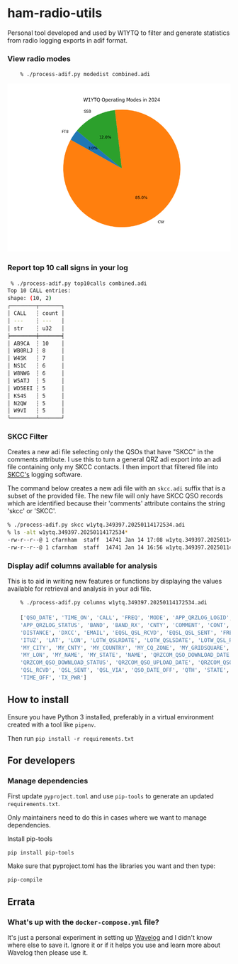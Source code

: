 # ham-radio-utils

Personal tool developed and used by W1YTQ to filter and generate statistics from radio logging exports in adif format.

### View radio modes

        % ./process-adif.py modedist combined.adi

![Pie chart showing radio modes](./radio_mode_dist.png)

### Report top 10 call signs in your log

```bash
 % ./process-adif.py top10calls combined.adi
Top 10 CALL entries:
shape: (10, 2)
┌────────┬───────┐
│ CALL   ┆ count │
│ ---    ┆ ---   │
│ str    ┆ u32   │
╞════════╪═══════╡
│ AB9CA  ┆ 10    │
│ WB0RLJ ┆ 8     │
│ W4SK   ┆ 7     │
│ NS1C   ┆ 6     │
│ W8NWG  ┆ 6     │
│ W5ATJ  ┆ 5     │
│ WD5EEI ┆ 5     │
│ KS4S   ┆ 5     │
│ N2QW   ┆ 5     │
│ W9VI   ┆ 5     │
└────────┴───────┘

```

### SKCC Filter

Creates a new adi file selecting only the QSOs that have "SKCC" in the comments attribute. I use this to turn a general
QRZ adi export into an adi file containing only my SKCC contacts. I then import that filtered file into [SKCC's](https://www.skccgroup.com/)
logging software.

The command below creates a new adi file with an `skcc.adi` suffix that is a subset of the provided file. The new file
will only have SKCC QSO records which are identified because their 'comments' attribute contains the string 'skcc' or 'SKCC'.

```bash
% ./process-adif.py skcc w1ytq.349397.20250114172534.adi
% ls -alt w1ytq.349397.20250114172534*
-rw-r--r--@ 1 cfarnham  staff  14741 Jan 14 17:08 w1ytq.349397.20250114172534.skcc.adi
-rw-r--r--@ 1 cfarnham  staff  14741 Jan 14 16:56 w1ytq.349397.20250114172534.adi
```

### Display adif columns available for analysis

This is to aid in writing new features or functions by displaying the values
available for retrieval and analysis in your adi file.

```bash
    % ./process-adif.py columns w1ytq.349397.20250114172534.adi

    ['QSO_DATE', 'TIME_ON', 'CALL', 'FREQ', 'MODE', 'APP_QRZLOG_LOGID', 'APP_QRZLOG_QSLDATE',
    'APP_QRZLOG_STATUS', 'BAND', 'BAND_RX', 'CNTY', 'COMMENT', 'CONT', 'COUNTRY', 'CQZ',
    'DISTANCE', 'DXCC', 'EMAIL', 'EQSL_QSL_RCVD', 'EQSL_QSL_SENT', 'FREQ_RX', 'GRIDSQUARE',
    'ITUZ', 'LAT', 'LON', 'LOTW_QSLRDATE', 'LOTW_QSLSDATE', 'LOTW_QSL_RCVD', 'LOTW_QSL_SENT',
    'MY_CITY', 'MY_CNTY', 'MY_COUNTRY', 'MY_CQ_ZONE', 'MY_GRIDSQUARE', 'MY_ITU_ZONE', 'MY_LAT',
    'MY_LON', 'MY_NAME', 'MY_STATE', 'NAME', 'QRZCOM_QSO_DOWNLOAD_DATE',
    'QRZCOM_QSO_DOWNLOAD_STATUS', 'QRZCOM_QSO_UPLOAD_DATE', 'QRZCOM_QSO_UPLOAD_STATUS',
    'QSL_RCVD', 'QSL_SENT', 'QSL_VIA', 'QSO_DATE_OFF', 'QTH', 'STATE', 'STATION_CALLSIGN',
    'TIME_OFF', 'TX_PWR']
```

## How to install

Ensure you have Python 3 installed, preferably in a virtual environment created with a tool like `pipenv`.

Then run `pip install -r requirements.txt`

## For developers

### Manage dependencies

First update `pyproject.toml` and use `pip-tools` to generate an updated `requirements.txt`.

Only maintainers need to do this in cases where we want to manage dependencies.

Install pip-tools

    pip install pip-tools

Make sure that pyproject.toml has the libraries you want and then type:

    pip-compile


## Errata

### What's up with the `docker-compose.yml` file?

It's just a personal experiment in setting up [Wavelog](https://github.com/wavelog/wavelog) and I didn't know where else to save it. Ignore it
or if it helps you use and learn more about Wavelog then please use it.
